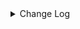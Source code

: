 <details><summary> Change Log </summary>

| Change | Commit | Version |
| --- | --- | --- |
|[Fix][Connector-V2] Fix load state check in MilvusSourceReader to consider partition-level status (#8937)|https://github.com/apache/seatunnel/commit/bde235090b|2.3.10|
|[Improve][dist]add shade check rule (#8136)|https://github.com/apache/seatunnel/commit/51ef800016|2.3.9|
|[Improve][Core] Refactor common options of column/row (#7911)|https://github.com/apache/seatunnel/commit/d1582afee6|2.3.9|
|[Feature] [connector-milvus] update milvus connector to support dynamic schema, failed retry, etc. (#7885)|https://github.com/apache/seatunnel/commit/6a31f91729|2.3.9|
|[Feature][Restapi] Allow metrics information to be associated to logical plan nodes (#7786)|https://github.com/apache/seatunnel/commit/6b7c53d03c|2.3.9|
|[Fix][Connector-V2] Fix known directory create and delete ignore issues (#7700)|https://github.com/apache/seatunnel/commit/e2fb679577|2.3.8|
|[Improve][Connector-V2] Optimize milvus code (#7691)|https://github.com/apache/seatunnel/commit/1eddb8e1b1|2.3.8|
|[Improve] [Connector-V2] Optimize milvus-connector config code (#7658)|https://github.com/apache/seatunnel/commit/f831f7a5ec|2.3.8|
|[Improve][Connector-V2] update vectorType (#7446)|https://github.com/apache/seatunnel/commit/1bba72385b|2.3.8|
|[Improve][API] Move catalog open to SaveModeHandler (#7439)|https://github.com/apache/seatunnel/commit/8c2c5c79a1|2.3.8|
|[Feature][Connector-V2] Fake Source support produce vector data (#7401)|https://github.com/apache/seatunnel/commit/6937d10ac3|2.3.8|
|[Feature][Connector-V2][Milvus] Support Milvus source &amp; sink (#7158)|https://github.com/apache/seatunnel/commit/0c69b9166e|2.3.6|

</details>
